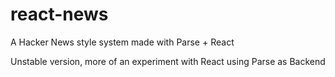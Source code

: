 # react-news
A Hacker News style system made with Parse + React

Unstable version, more of an experiment with React using Parse as Backend
